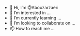 - 👋 Hi, I’m @Aboozarzaeri
- 👀 I’m interested in ...
- 🌱 I’m currently learning ...
- 💞️ I’m looking to collaborate on ...
- 📫 How to reach me ...

<!---
Aboozarzaeri/Aboozarzaeri is a ✨ special ✨ repository because its `README.md` (this file) appears on your GitHub profile.
You can click the Preview link to take a look at your changes.
--->
